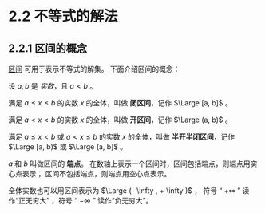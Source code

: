 # 2.2 不等式的解法

## 2.2.1 区间的概念

[区间](https://baike.baidu.com/item/%E5%8C%BA%E9%97%B4/1273117) 可用于表示不等式的解集。
下面介绍区间的概念：

设 $a,b$ 是 *实数*，且 $a<b$ 。

满足 $a \le x \le b$ 的实数 $x$ 的全体，叫做 **闭区间**，记作 $\Large [a, b]$ 。

满足 $a < x < b$ 的实数 $x$ 的全体，叫做 **开区间**，记作 $\Large (a, b)$ 。

满足 $a \le x < b$ 或 $a < x \le b$ 的实数 $x$ 的全体，叫做 **半开半闭区间**，记作 $\Large [a, b)$ 或 $\Large (a, b]$ 。

$a$ 和 $b$ 叫做区间的 **端点**。
在数轴上表示一个区间时，区间包括端点，则端点用实心点表示；
区间不包括端点，则端点用空心点表示。

[//]: # (TODO 待补全数轴表示图片)

全体实数也可以用区间表示为 $\Large (- \infty , + \infty )$ ，
符号 “ $+ \infty$ ” 读作“正无穷大” ，符号 “ $- \infty$ ” 读作“负无穷大”。

[//]: # (TODO 待补全数轴表示图片)
